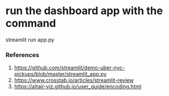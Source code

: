 # run the dashboard app with the command

streamlit run app.py 

### References

1. https://github.com/streamlit/demo-uber-nyc-pickups/blob/master/streamlit_app.py
2. https://www.crosstab.io/articles/streamlit-review
3. https://altair-viz.github.io/user_guide/encoding.html 

